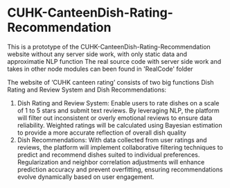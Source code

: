 # CUHK-CanteenDish-Rating-Recommendation

This is a prototype of the CUHK-CanteenDish-Rating-Recommendation website without any server side work, with only static data and approximatie NLP function
The real source code with server side work and takes in other node modules can been found in 'RealCode' folder

The website of ‘CUHK canteen rating’ consists of two big functions Dish Rating and Review System and Dish Recommendations:
1. Dish Rating and Review System: Enable users to rate dishes on a scale of 1 to 5 stars and submit text reviews. By leveraging NLP, the platform will filter out inconsistent or overly emotional reviews to ensure data reliability. Weighted ratings will be calculated using Bayesian estimation to provide a more accurate reflection of overall dish quality
2. Dish Recommendations: With data collected from user ratings and reviews, the platform will implement collaborative filtering techniques to predict and recommend dishes suited to individual preferences. Regularization and neighbor correlation adjustments will enhance prediction accuracy and prevent overfitting, ensuring recommendations evolve dynamically based on user engagement.
